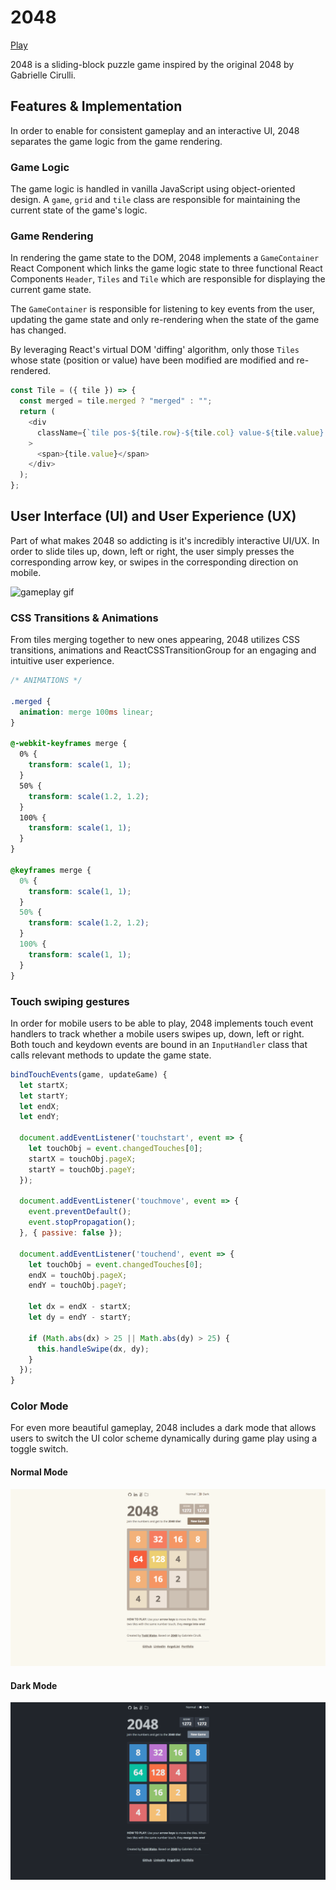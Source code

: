 # 2048

[Play](http://toddkblake.com/2048)

2048 is a sliding-block puzzle game inspired by the original 2048 by Gabrielle Cirulli.

## Features & Implementation

In order to enable for consistent gameplay and an interactive UI, 2048 separates the game logic from the game rendering.

### Game Logic

The game logic is handled in vanilla JavaScript using object-oriented design. A `game`, `grid` and `tile` class are responsible for maintaining the current state of the game's logic.

### Game Rendering

In rendering the game state to the DOM, 2048 implements a `GameContainer` React Component which links the game logic state to three functional React Components `Header`, `Tiles` and `Tile` which are responsible for displaying the current game state.

The `GameContainer` is responsible for listening to key events from the user, updating the game state and only re-rendering when the state of the game has changed.

By leveraging React's virtual DOM 'diffing' algorithm, only those `Tiles` whose state (position or value) have been modified are modified and re-rendered.

```javascript
const Tile = ({ tile }) => {
  const merged = tile.merged ? "merged" : "";
  return (
    <div
      className={`tile pos-${tile.row}-${tile.col} value-${tile.value} ${merged}`}
    >
      <span>{tile.value}</span>
    </div>
  );
};
```

## User Interface (UI) and User Experience (UX)

Part of what makes 2048 so addicting is it's incredibly interactive UI/UX. In order to slide tiles up, down, left or right, the user simply presses the corresponding arrow key, or swipes in the corresponding direction on mobile.

![gameplay gif](/docs/gameplay.gif)

### CSS Transitions & Animations

From tiles merging together to new ones appearing, 2048 utilizes CSS transitions, animations and ReactCSSTransitionGroup for an engaging and intuitive user experience.

```css
/* ANIMATIONS */

.merged {
  animation: merge 100ms linear;
}

@-webkit-keyframes merge {
  0% {
    transform: scale(1, 1);
  }
  50% {
    transform: scale(1.2, 1.2);
  }
  100% {
    transform: scale(1, 1);
  }
}

@keyframes merge {
  0% {
    transform: scale(1, 1);
  }
  50% {
    transform: scale(1.2, 1.2);
  }
  100% {
    transform: scale(1, 1);
  }
}
```

### Touch swiping gestures

In order for mobile users to be able to play, 2048 implements touch event handlers to track whether a mobile users swipes up, down, left or right. Both touch and keydown events are bound in an `InputHandler` class that calls relevant methods to update the game state.

```javascript
bindTouchEvents(game, updateGame) {
  let startX;
  let startY;
  let endX;
  let endY;

  document.addEventListener('touchstart', event => {
    let touchObj = event.changedTouches[0];
    startX = touchObj.pageX;
    startY = touchObj.pageY;
  });

  document.addEventListener('touchmove', event => {
    event.preventDefault();
    event.stopPropagation();
  }, { passive: false });

  document.addEventListener('touchend', event => {
    let touchObj = event.changedTouches[0];
    endX = touchObj.pageX;
    endY = touchObj.pageY;

    let dx = endX - startX;
    let dy = endY - startY;

    if (Math.abs(dx) > 25 || Math.abs(dy) > 25) {
      this.handleSwipe(dx, dy);
    }
  });
}
```

### Color Mode

For even more beautiful gameplay, 2048 includes a dark mode that allows users to switch the UI color scheme dynamically during game play using a toggle switch.

#### Normal Mode

![normal screenshot](docs/normal.png)

#### Dark Mode

![dark screenshot](docs/dark.png)
